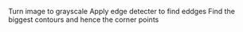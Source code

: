 Turn image to grayscale
Apply edge detecter to find eddges
Find the biggest contours and hence the corner points
